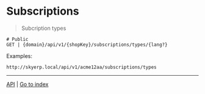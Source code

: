# Subscriptions

> Subcription types

    # Public
    GET | {domain}/api/v1/{shopKey}/subscriptions/types/{lang?}

Examples:

    http://skyerp.local/api/v1/acme12aa/subscriptions/types


***

[API]("../../../API.md)
|
[Go to index]("../../../../README.md)
